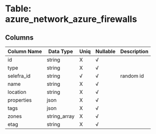 # Table: azure_network_azure_firewalls

## Columns 

|  Column Name   |  Data Type  | Uniq | Nullable | Description | 
|  ----  | ----  | ----  | ----  | ---- | 
| id | string | X | √ |  | 
| type | string | X | √ |  | 
| selefra_id | string | √ | √ | random id | 
| name | string | X | √ |  | 
| location | string | X | √ |  | 
| properties | json | X | √ |  | 
| tags | json | X | √ |  | 
| zones | string_array | X | √ |  | 
| etag | string | X | √ |  | 


